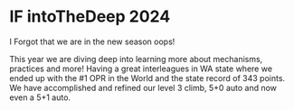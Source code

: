 # IF intoTheDeep 2024

I Forgot that we are in the new season oops!

This year we are diving deep into learning more about mechanisms, practices and more! Having a great interleagues in WA state where we ended up with the #1 OPR in the World and the state record of 343 points. We have accomplished and refined our level 3 climb, 5+0 auto and now even a 5+1 auto. 

